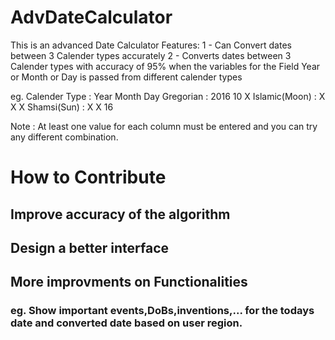 # AdvDateCalculator
This is an advanced Date Calculator
Features:
1 - Can Convert dates between 3 Calender types accurately
2 - Converts dates between 3 Calender types with accuracy of 95% when the variables for the Field Year or Month or Day is passed from different calender types 

eg. 
Calender Type :  Year    Month     Day
Gregorian     :  2016     10       X
Islamic(Moon) :   X        X       X
Shamsi(Sun)   :   X        X       16

Note : At least one value for each column must be entered and you can try any different combination.

# How to Contribute
## Improve accuracy of the algorithm
## Design a better interface
## More improvments on Functionalities
### eg. Show important events,DoBs,inventions,... for the todays date and converted date based on user region.

